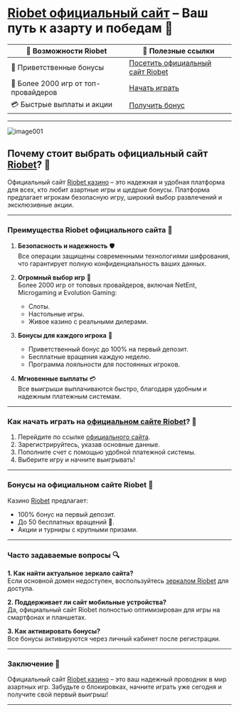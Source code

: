# [Riobet официальный сайт](https://brandplay.link/dtx89f2L) – Ваш путь к азарту и победам 🎰

| 🌟 **Возможности Riobet**         | 🔗 **Полезные ссылки**                              |
|-----------------------------------|---------------------------------------------------|
| 🎁 Приветственные бонусы          | [Посетить официальный сайт Riobet](https://brandplay.link/dtx89f2L) |
| 🎲 Более 2000 игр от топ-провайдеров | [Начать играть](https://brandplay.link/dtx89f2L)   |
| 💳 Быстрые выплаты и акции         | [Получить бонус](https://brandplay.link/dtx89f2L) |

---
![image001](https://github.com/user-attachments/assets/8b58ed09-1e00-4bd7-bb12-a768fbc162d4)

## Почему стоит выбрать официальный сайт [Riobet](https://brandplay.link/dtx89f2L)? 🌟

Официальный сайт [Riobet казино](https://brandplay.link/dtx89f2L) – это надежная и удобная платформа для всех, кто любит азартные игры и щедрые бонусы. Платформа предлагает игрокам безопасную игру, широкий выбор развлечений и эксклюзивные акции.

---

### Преимущества Riobet официального сайта 🚀

1. **Безопасность и надежность** 🛡️  
   Все операции защищены современными технологиями шифрования, что гарантирует полную конфиденциальность ваших данных.  

2. **Огромный выбор игр** 🎲  
   Более 2000 игр от топовых провайдеров, включая NetEnt, Microgaming и Evolution Gaming:  
   - Слоты.  
   - Настольные игры.  
   - Живое казино с реальными дилерами.  

3. **Бонусы для каждого игрока** 🎁  
   - Приветственный бонус до 100% на первый депозит.  
   - Бесплатные вращения каждую неделю.  
   - Программа лояльности для постоянных игроков.  

4. **Мгновенные выплаты** 💳  
   Все выигрыши выплачиваются быстро, благодаря удобным и надежным платежным системам.  

---

### Как начать играть на [официальном сайте Riobet](https://brandplay.link/dtx89f2L)? 📝

1. Перейдите по ссылке [официального сайта](https://brandplay.link/dtx89f2L).  
2. Зарегистрируйтесь, указав основные данные.  
3. Пополните счет с помощью удобной платежной системы.  
4. Выберите игру и начните выигрывать!  

---

### Бонусы на официальном сайте Riobet 🎁

Казино [Riobet](https://brandplay.link/dtx89f2L) предлагает:  
- 100% бонус на первый депозит.  
- До 50 бесплатных вращений 🎡.  
- Акции и турниры с крупными призами.  

---

### Часто задаваемые вопросы 🔍

**1. Как найти актуальное зеркало сайта?**  
Если основной домен недоступен, воспользуйтесь [зеркалом Riobet](https://brandplay.link/dtx89f2L) для доступа.  

**2. Поддерживает ли сайт мобильные устройства?**  
Да, официальный сайт Riobet полностью оптимизирован для игры на смартфонах и планшетах.  

**3. Как активировать бонусы?**  
Все бонусы активируются через личный кабинет после регистрации.  

---

### Заключение 🎉

Официальный сайт [Riobet казино](https://brandplay.link/dtx89f2L) – это ваш надежный проводник в мир азартных игр. Забудьте о блокировках, начните играть уже сегодня и получите свой первый выигрыш!  

---

